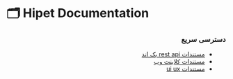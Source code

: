 # 🗂 Hipet Documentation

<div dir="rtl">
  <h3>دسترسی سریع</h3>
  <ul style="margin: 8px;">
    <li><a href="./api.md">مستندات rest api بک اند</a></li>
    <li><a href="./client_web.md">مستندات کلاینت وب</a></li>
    <li><a href="./ui_ux.md">مستندات ui ux</a></li>
  </ul>
</div>
